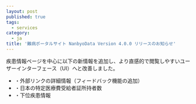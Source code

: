 ```yaml
---
layout: post
published: true
tags:
  - services
category:
  - ja
title: '難病ポータルサイト NanbyoData Version 4.0.0 リリースのお知らせ'
---
```


疾患情報ページを中心に以下の新情報を追加し、より直感的で閲覧しやすいユーザーインターフェース（UI）へと改善しました。<br>
<ul>
<li>・外部リンクの詳細情報（フィードバック機能の追加）</li>
<li>・日本の特定医療費受給者証所持者数</li>
<li>・下位疾患情報</li>
</ul>